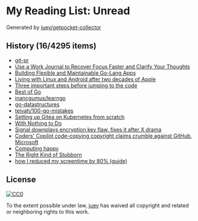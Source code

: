 # My Reading List: Unread

Generated by [juev/getpocket-collector](https://github.com/juev/getpocket-collector)

## History (16/4295 items)

- [git-pr](https://pr.pico.sh/)
- [Use a Work Journal to Recover Focus Faster and Clarify Your Thoughts](https://news.ycombinator.com/item?id=40950584)
- [Building Flexible and Maintainable Go-Lang Apps](https://dev.to/dyaksaa_/building-flexible-and-maintainable-go-lang-apps-56kn)
- [Living with Linux and Android after two decades of Apple](https://world.hey.com/dhh/living-with-linux-and-android-after-two-decades-of-apple-4f730084)
- [Three important steps before jumping to the code](https://stebunov.com/three-steps/)
- [Best of Go](https://bestofgo.dev)
- [inancgumus/learngo](https://github.com/inancgumus/learngo#a-huge-number-of-go-examples-exercises-and-quizzes)
- [go-datastructures](https://github.com/Workiva/go-datastructures)
- [teivah/100-go-mistakes](https://github.com/teivah/100-go-mistakes)
- [Setting up Gitea on Kubernetes from scratch](https://xeiaso.net/vods/2024/gitea-k8s/)
- [With Nothing to Do](https://registerspill.thorstenball.com/p/with-nothing-to-do)
- [Signal downplays encryption key flaw, fixes it after X drama](https://www.bleepingcomputer.com/news/security/signal-downplays-encryption-key-flaw-fixes-it-after-x-drama/)
- [Coders' Copilot code-copying copyright claims crumble against GitHub, Microsoft](https://www.theregister.com/2024/07/08/github_copilot_dmca/)
- [Computing happy](https://michal.sapka.me/blog/2024/computing-happy/)
- [The Right Kind of Stubborn](https://paulgraham.com/persistence.html)
- [how I reduced my screentime by 80% (guide)](http://www.youtube.com/watch?v=7jVb1lLniEw)

## License

[![CC0](https://mirrors.creativecommons.org/presskit/buttons/88x31/svg/cc-zero.svg)](https://creativecommons.org/publicdomain/zero/1.0/)

To the extent possible under law, [juev](https://github.com/juev) has waived all copyright and related or neighboring rights to this work.
